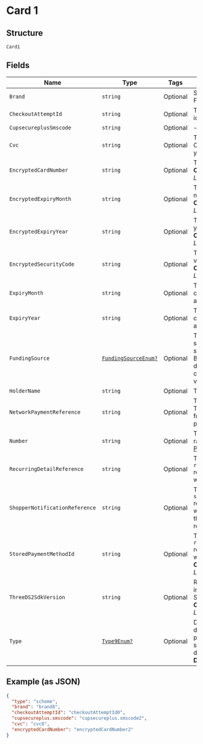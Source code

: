 
# Card 1

## Structure

`Card1`

## Fields

| Name | Type | Tags | Description |
|  --- | --- | --- | --- |
| `Brand` | `string` | Optional | Secondary brand of the card. For example: **plastix**, **hmclub**. |
| `CheckoutAttemptId` | `string` | Optional | The checkout attempt identifier. |
| `CupsecureplusSmscode` | `string` | Optional | - |
| `Cvc` | `string` | Optional | The card verification code. Only collect raw card data if you are [fully PCI compliant](https://docs.adyen.com/development-resources/pci-dss-compliance-guide). |
| `EncryptedCardNumber` | `string` | Optional | The encrypted card number.<br>**Constraints**: *Maximum Length*: `15000` |
| `EncryptedExpiryMonth` | `string` | Optional | The encrypted card expiry month.<br>**Constraints**: *Maximum Length*: `15000` |
| `EncryptedExpiryYear` | `string` | Optional | The encrypted card expiry year.<br>**Constraints**: *Maximum Length*: `15000` |
| `EncryptedSecurityCode` | `string` | Optional | The encrypted card verification code.<br>**Constraints**: *Maximum Length*: `15000` |
| `ExpiryMonth` | `string` | Optional | The card expiry month. Only collect raw card data if you are [fully PCI compliant](https://docs.adyen.com/development-resources/pci-dss-compliance-guide). |
| `ExpiryYear` | `string` | Optional | The card expiry year. Only collect raw card data if you are [fully PCI compliant](https://docs.adyen.com/development-resources/pci-dss-compliance-guide). |
| `FundingSource` | [`FundingSourceEnum?`](../../doc/models/funding-source-enum.md) | Optional | The funding source that should be used when multiple sources are available. For Brazilian combo cards, by default the funding source is credit. To use debit, set this value to **debit**. |
| `HolderName` | `string` | Optional | The name of the card holder. |
| `NetworkPaymentReference` | `string` | Optional | The network token reference. This is the [`networkTxReference`](https://docs.adyen.com/api-explorer/#/CheckoutService/latest/post/payments__resParam_additionalData-ResponseAdditionalDataCommon-networkTxReference) from the response to the first payment. |
| `Number` | `string` | Optional | The card number. Only collect raw card data if you are [fully PCI compliant](https://docs.adyen.com/development-resources/pci-dss-compliance-guide). |
| `RecurringDetailReference` | `string` | Optional | This is the `recurringDetailReference` returned in the response when you created the token. |
| `ShopperNotificationReference` | `string` | Optional | The `shopperNotificationReference` returned in the response when you requested to notify the shopper. Used only for recurring payments in India. |
| `StoredPaymentMethodId` | `string` | Optional | This is the `recurringDetailReference` returned in the response when you created the token.<br>**Constraints**: *Maximum Length*: `64` |
| `ThreeDS2SdkVersion` | `string` | Optional | Required for mobile integrations. Version of the 3D Secure 2 mobile SDK.<br>**Constraints**: *Maximum Length*: `12` |
| `Type` | [`Type9Enum?`](../../doc/models/type-9-enum.md) | Optional | Default payment method details. Common for scheme payment methods, and for simple payment method details.<br>**Default**: `Type9Enum.scheme` |

## Example (as JSON)

```json
{
  "type": "scheme",
  "brand": "brand8",
  "checkoutAttemptId": "checkoutAttemptId0",
  "cupsecureplus.smscode": "cupsecureplus.smscode2",
  "cvc": "cvc8",
  "encryptedCardNumber": "encryptedCardNumber2"
}
```

